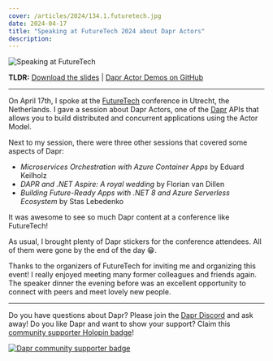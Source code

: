 ```yaml
---
cover: /articles/2024/134.1.futuretech.jpg
date: 2024-04-17
title: "Speaking at FutureTech 2024 about Dapr Actors"
description:
---
```


![Speaking at FutureTech](/articles/2024/134.1.futuretech.jpg)

**TLDR:** <a href="/articles/2024/134.futuretech-dapr-actors.pdf" target="_blank">Download the slides</a> | <a href="https://github.com/diagrid-labs/dapr-actor-demos" target="_blank">Dapr Actor Demos on GitHub</a>

---

On April 17th, I spoke at the [FutureTech](https://futuretech.nl) conference in Utrecht, the Netherlands. I gave a session about Dapr Actors, one of the [Dapr](https://dapr.io) APIs that allows you to build distributed and concurrent applications using the Actor Model.

Next to my session, there were three other sessions that covered some aspects of Dapr:

- _Microservices Orchestration with Azure Container Apps_ by Eduard Keilholz
- _DAPR and .NET Aspire: A royal wedding_ by Florian van Dillen
- _Building Future-Ready Apps with .NET 8 and Azure Serverless Ecosystem_ by Stas Lebedenko

It was awesome to see so much Dapr content at a conference like FutureTech!

As usual, I brought plenty of Dapr stickers for the conference attendees. All of them were gone by the end of the day 😁.

Thanks to the organizers of FutureTech for inviting me and organizing this event! I really enjoyed meeting many former colleagues and friends again. The speaker dinner the evening before was an excellent opportunity to connect with peers and meet lovely new people.

---

Do you have questions about Dapr? Please join the [Dapr Discord](https://bit.ly/dapr-discord) and ask away! Do you like Dapr and want to show your support? Claim this [community supporter Holopin badge](https://bit.ly/dapr-supporter)!

[![Dapr community supporter badge](/articles/2023/124.3.dapr-community-supporter.png)](https://bit.ly/dapr-supporter)